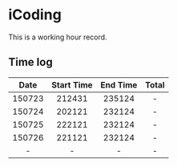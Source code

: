 # iCoding

This is a working hour record.

## Time log

|Date|Start Time|End Time|Total|
|:--:|:--:|:--:|:--:|
|150723|212431|235124|-|
|150724|202121|232124|-|
|150725|222121|232124|-|
|150726|221121|232124|-|
|-|-|-|-|
